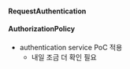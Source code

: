 
#### RequestAuthentication
#### AuthorizationPolicy

- authentication service PoC 적용
	- 내일 조금 더 확인 필요